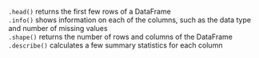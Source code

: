 `.head()` returns the first few rows of a DataFrame<br />
`.info()` shows information on each of the columns, such as the data type and number of missing values<br />
`.shape()` returns the number of rows and columns of the DataFrame<br />
`.describe()` calculates a few summary statistics for each column<br />
